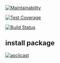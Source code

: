 [![Maintainability](https://api.codeclimate.com/v1/badges/e33caaa715ba80fe4537/maintainability)](https://codeclimate.com/github/d3x4r/project-lvl2-s439/maintainability)

[![Test Coverage](https://api.codeclimate.com/v1/badges/e33caaa715ba80fe4537/test_coverage)](https://codeclimate.com/github/d3x4r/project-lvl2-s439/test_coverage)

[![Build Status](https://travis-ci.org/d3x4r/project-lvl2-s439.svg?branch=master)](https://travis-ci.org/d3x4r/project-lvl2-s439)

## install package
[![asciicast](https://asciinema.org/a/cVkfVOjhYSFsH8SO2yECgg7wj.svg)](https://asciinema.org/a/cVkfVOjhYSFsH8SO2yECgg7wj)
